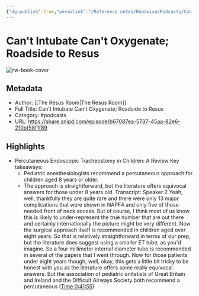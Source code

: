 ```yaml
---
{"dg-publish":true,"permalink":"/Reference notes/Readwise/Podcasts/Can't Intubate Can't Oxygenate; Roadside to Resus/"}
---
```


# Can't Intubate Can't Oxygenate; Roadside to Resus

![rw-book-cover](https://wsrv.nl/?url=https%3A%2F%2Fssl-static.libsyn.com%2Fp%2Fassets%2F2%2Fb%2F4%2Fc%2F2b4c20e7a20344bba04421dee9605cbd%2FTE_RESUS_ROOM.png&w=100&h=100)

## Metadata
- Author: [[The Resus Room\|The Resus Room]]
- Full Title: Can't Intubate Can't Oxygenate; Roadside to Resus
- Category: #podcasts
- URL: https://share.snipd.com/episode/b67087ea-5737-45aa-82e6-210bf58f1f89

## Highlights
- Percutaneous Endoscopic Tracheostomy in Children: A Review
  Key takeaways:
  - Pediatric anesthesiologists recommend a percutaneous approach for children aged 8 years or older.
  - The approach is straightforward, but the literature offers equivocal answers for those under 8 years old.
  Transcript:
  Speaker 2
  Yeah, well, thankfully they are quite rare and there were only 13 major complications that were shown in NAPF4 and only five of those needed front of neck access. But of course, I think most of us know this is likely to under-represent the true number that are out there and certainly internationally the picture might be very different. Now the surgical approach itself is recommended in children aged over eight years. So that is relatively straightforward in terms of our prep, but the literature does suggest using a smaller ET tube, as you'd imagine. So a four millimeter internal diameter tube is recommended in several of the papers that I went through. Now for those patients under eight years though, well, okay, this gets a little bit tricky to be honest with you as the literature offers some really equivocal answers. But the association of pediatric anitatists of Great Britain and Ireland and the Difficult Airways Society both recommend a percutaneous ([Time 0:41:55](https://share.snipd.com/snip/81944023-5328-4f39-b923-ea81b18b4d10))
